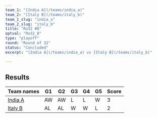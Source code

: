 ```yaml
---
team_1: "[India A](/teams/india_a)"
team_2: "[Italy B](/teams/italy_b)"
team_1_slug: "india_a"
team_2_slug: "italy_b"
title: "Ro32 #8"
optval: "Ro32_8"
type: "playoff"
round: "Round of 32"
status: "Concluded"
excerpt: "[India A](/teams/india_a) vs [Italy B](/teams/italy_b)"

---
```

## Results

| Team names | G1 | G2 | G3 | G4 | G5 | Score |
|  --  |  --  |  --  |  --  |  --  |  --  |  --  |
| [India A](/teams/india_a) | AW | AW | L | L | W | 3 |
| [Italy B](/teams/italy_b) | AL | AL | W | W | L | 2 |
